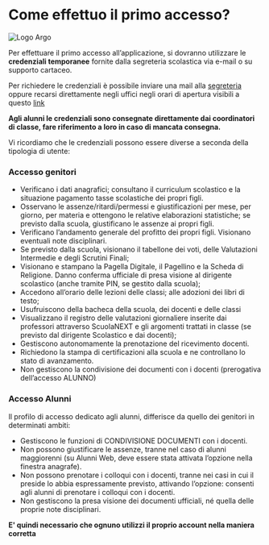 ﻿---
sidebar_label: 'Argo didup'
sidebar_position: 2
---

# Come effettuo il primo accesso?

![Logo Argo](<../static/img/argologo.png>)


Per effettuare il primo accesso all’applicazione, si dovranno utilizzare le **credenziali temporanee** fornite dalla segreteria scolastica via e-mail o su supporto cartaceo.

Per richiedere le credenziali è possibile inviare una mail alla [segreteria](mailto:%20liic81000c@istruzione.it) oppure recarsi direttamente negli uffici negli orari di apertura visibili a questo [link](https://istituto-marconi.edu.it/struttura/segreteria/) 

**Agli alunni le credenziali sono consegnate direttamente dai coordinatori di classe, fare riferimento a loro in caso di mancata consegna.**

Vi ricordiamo che le credenziali possono essere diverse a seconda della tipologia di utente:

### Accesso genitori

-   Verificano i dati anagrafici; consultano il curriculum scolastico e la situazione pagamento tasse scolastiche dei propri figli.
-   Osservano le assenze/ritardi/permessi e giustificazioni per mese, per giorno, per materia e ottengono le relative elaborazioni statistiche; se previsto dalla scuola, giustificano le assenze ai propri figli.
-   Verificano l’andamento generale del profitto dei propri figli. Visionano eventuali note disciplinari.
-   Se previsto dalla scuola, visionano il tabellone dei voti, delle Valutazioni Intermedie e degli Scrutini Finali;
-   Visionano e stampano la Pagella Digitale, il Pagellino e la Scheda di Religione. Danno conferma ufficiale di presa visione al dirigente scolastico (anche tramite PIN, se gestito dalla scuola);
-   Accedono all’orario delle lezioni delle classi; alle adozioni dei libri di testo;
-   Usufruiscono della bacheca della scuola, dei docenti e delle classi
-   Visualizzano il registro delle valutazioni giornaliere inserite dai professori attraverso ScuolaNEXT e gli argomenti trattati in classe (se previsto dal dirigente Scolastico e dai docenti);
-   Gestiscono autonomamente la prenotazione del ricevimento docenti.
-   Richiedono la stampa di certificazioni alla scuola e ne controllano lo stato di avanzamento.
-   Non gestiscono la condivisione dei documenti con i docenti (prerogativa dell’accesso ALUNNO)

### Accesso Alunni

Il profilo di accesso dedicato agli alunni, differisce da quello dei genitori in determinati ambiti:

-   Gestiscono le funzioni di CONDIVISIONE DOCUMENTI con i docenti.
-   Non possono giustificare le assenze, tranne nel caso di alunni maggiorenni (su Alunni Web, deve essere stata attivata l’opzione nella finestra anagrafe).
-   Non possono prenotare i colloqui con i docenti, tranne nei casi in cui il preside lo abbia espressamente previsto, attivando l’opzione: consenti agli alunni di prenotare i colloqui con i docenti.
-   Non gestiscono la presa visione dei documenti ufficiali, né quella delle proprie note disciplinari.

**E' quindi necessario che ognuno utilizzi il proprio account nella maniera corretta**
